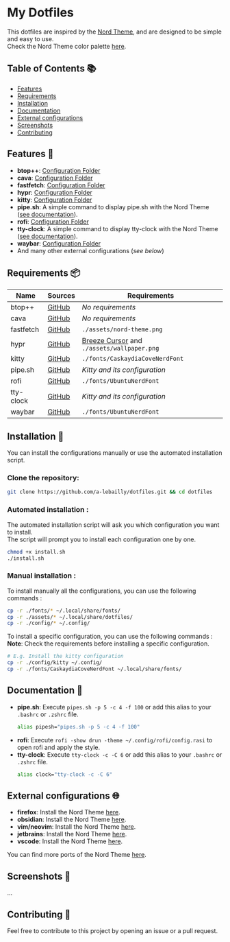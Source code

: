 # My Dotfiles

This dotfiles are inspired by the [Nord Theme](https://www.nordtheme.com/), and are designed to be simple and easy to use.  
Check the Nord Theme color palette [here](https://www.nordtheme.com/docs/colors-and-palettes).

## Table of Contents 📚
- [Features](#features-)
- [Requirements](#requirements-)
- [Installation](#installation-)
- [Documentation](#documentation-)
- [External configurations](#external-configurations-)
- [Screenshots](#screenshots-)
- [Contributing](#contributing-)

## Features 🎨
- **btop++**: [Configuration Folder](https://github.com/a-lebailly/dotfiles/tree/main/config/btop)
- **cava**: [Configuration Folder](https://github.com/a-lebailly/dotfiles/tree/main/config/cava)
- **fastfetch**: [Configuration Folder](https://github.com/a-lebailly/dotfiles/tree/main/config/fastfetch)
- **hypr**: [Configuration Folder](https://github.com/a-lebailly/dotfiles/tree/main/config/hypr)
- **kitty**: [Configuration Folder](https://github.com/a-lebailly/dotfiles/tree/main/config/kitty)
- **pipe.sh**: A simple command to display pipe.sh with the Nord Theme ([see documentation](#documentation-)).
- **rofi**: [Configuration Folder](https://github.com/a-lebailly/dotfiles/tree/main/config/rofi)
- **tty-clock**: A simple command to display tty-clock with the Nord Theme ([see documentation](#documentation-)).
- **waybar**: [Configuration Folder](https://github.com/a-lebailly/dotfiles/tree/main/config/waybar)
- And many other external configurations (*see below*)

## Requirements 📦
| **Name**  | **Sources**                                          | **Requirements**                                                                                       |
|-----------|------------------------------------------------------|--------------------------------------------------------------------------------------------------------|
| btop++    | [GitHub](https://github.com/aristocratos/btop)       | *No requirements*                                                                                      |
| cava      | [GitHub](https://github.com/karlstav/cava)           | *No requirements*                                                                                      |
| fastfetch | [GitHub](https://github.com/fastfetch-cli/fastfetch) | `./assets/nord-theme.png`                                                                              |
| hypr      | [GitHub](https://github.com/hyprwm/Hyprland)         | [Breeze Cursor](https://github.com/KDE/breeze/tree/master/cursors/Breeze) and `./assets/wallpaper.png` |
| kitty     | [GitHub](https://github.com/kovidgoyal/kitty)        | `./fonts/CaskaydiaCoveNerdFont`                                                                        |
| pipe.sh   | [GitHub](https://github.com/pipeseroni/pipes.sh)     | *Kitty and its configuration*                                                                          |
| rofi      | [GitHub](https://github.com/davatorium/rofi)         | `./fonts/UbuntuNerdFont`                                                                               |
| tty-clock | [GitHub](https://github.com/xorg62/tty-clock)        | *Kitty and its configuration*                                                                          |
| waybar    | [GitHub](https://github.com/Alexays/Waybar)          | `./fonts/UbuntuNerdFont`                                                                               |

## Installation 🚀
You can install the configurations manually or use the automated installation script.

### Clone the repository:
```bash
git clone https://github.com/a-lebailly/dotfiles.git && cd dotfiles
```

### Automated installation :  
The automated installation script will ask you which configuration you want to install.  
The script will prompt you to install each configuration one by one.
```bash
chmod +x install.sh
./install.sh
```

### Manual installation :  
To install manually all the configurations, you can use the following commands :
```bash
cp -r ./fonts/* ~/.local/share/fonts/
cp -r ./assets/* ~/.local/share/dotfiles/
cp -r ./config/* ~/.config/
```

To install a specific configuration, you can use the following commands :  
**Note**: Check the requirements before installing a specific configuration.
```bash 
# E.g. Install the kitty configuration
cp -r ./config/kitty ~/.config/
cp -r ./fonts/CaskaydiaCoveNerdFont ~/.local/share/fonts/
```

## Documentation 📖
- **pipe.sh**: Execute `pipes.sh -p 5 -c 4 -f 100` or add this alias to your `.bashrc` or `.zshrc` file.
   ```bash
   alias pipesh="pipes.sh -p 5 -c 4 -f 100"
   ```
- **rofi**: Execute `rofi -show drun -theme ~/.config/rofi/config.rasi` to open rofi and apply the style.
- **tty-clock**: Execute `tty-clock -c -C 6` or add this alias to your `.bashrc` or `.zshrc` file.
   ```bash
   alias clock="tty-clock -c -C 6"
   ```

## External configurations 🌐
- **firefox**: Install the Nord Theme [here](https://addons.mozilla.org/fr/firefox/addon/nord-firefox/).
- **obsidian**: Install the Nord Theme [here](https://github.com/insanum/obsidian_nord).
- **vim/neovim**: Install the Nord Theme [here](https://github.com/nordtheme/vim).
- **jetbrains**: Install the Nord Theme [here](https://plugins.jetbrains.com/plugin/10321-nord).
- **vscode**: Install the Nord Theme [here](https://github.com/nordtheme/visual-studio-code).

You can find more ports of the Nord Theme [here](https://www.nordtheme.com/ports).

## Screenshots 📸

...

## Contributing 🤝
Feel free to contribute to this project by opening an issue or a pull request.
